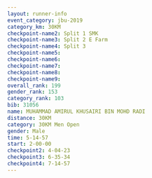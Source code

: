 ```yaml
---
layout: runner-info 
event_category: jbu-2019 
category_km: 30KM 
checkpoint-name2: Split 1 SMK 
checkpoint-name3: Split 2 E Farm 
checkpoint-name4: Split 3 
checkpoint-name5: 
checkpoint-name6: 
checkpoint-name7: 
checkpoint-name8: 
checkpoint-name9: 
overall_rank: 199
gender_rank: 153
category_rank: 103
bib: 31056
name: MUHAMMAD AMIRUL KHUSAIRI BIN MOHD RADI
distance: 30KM
category: 30KM Men Open
gender: Male
time: 5-14-57
start: 2-00-00
checkpoint2: 4-04-23
checkpoint3: 6-35-34
checkpoint4: 7-14-57
---
```

